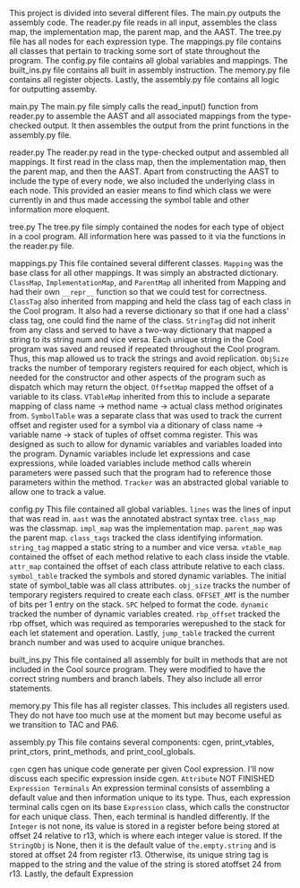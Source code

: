 This project is divided into several different files. The main.py outputs the assembly code. The reader.py file reads in all input, assembles the class map, the implementation map, the parent map, and the AAST. The tree.py file has all nodes for each expression type. The mappings.py file contains all classes that pertain to tracking some sort of state throughout the program. The config.py file contains all global variables and mappings. The built_ins.py file contains all built in assembly instruction. The memory.py file contains all register objects. Lastly, the assembly.py file contains all logic for outputting assemby.

main.py
The main.py file simply calls the read_input() function from reader.py to assemble the AAST and all associated mappings from the type-checked output. It then assembles the output from the print functions in the assembly.py file.

reader.py
The reader.py read in the type-checked output and assembled all mappings. It first read in the class map, then the implementation map, then the parent map, and then the AAST. Apart from constructing the AAST to include the type of every node, we also included the underlying class in each node. This provided an easier means to find which class we were currently in and thus made accessing the symbol table and other information more eloquent.

tree.py
The tree.py file simply contained the nodes for each type of object in a cool program. All information here was passed to it via the functions in the reader.py file.

mappings.py
This file contained several different classes. `Mapping` was the base class for all other mappings. It was simply an abstracted dictionary. `ClassMap`, `ImplementationMap`, and `ParentMap` all inherited from Mapping and had their own `__repr__` function so that we could test for correctness. `ClassTag` also inherited from mapping and held the class tag of each class in the Cool program. It also had a reverse dictionary so that if one had a class' class tag, one could find the name of the class. `StringTag` did not inherit from any class and served to have a two-way dictionary that mapped a string to its string num and vice versa. Each unique string in the Cool program was saved and reused if repeated throughout the Cool program. Thus, this map allowed us to track the strings and avoid replication. `ObjSize` tracks the number of temporary registers required for each object, which is needed for the constructor and other aspects of the program such as dispatch which may return the object. `OffsetMap` mapped the offset of a variable to its class. `VTableMap` inherited from this to include a separate mapping of class name -> method name -> actual class method originates from. `SymbolTable` was a separate class that was used to track the current offset and register used for a symbol via a ditionary of class name -> variable name -> stack of tuples of offset comma register. This was designed as such to allow for dynamic variables and variables loaded into the program. Dynamic variables include let expressions and case expressions, while loaded variables include method calls wherein parameters were passed such that the program had to reference those parameters within the method. `Tracker` was an abstracted global variable to allow one to track a value.

config.py
This file contained all global variables. `lines` was the lines of input that was read in. `aast` was the annotated abstract syntax tree. `class_map` was the classmap. `impl_map` was the implementation map. `parent_map` was the parent map. `class_tags` tracked the class identifying information. `string_tag` mapped a static string to a number and vice versa. `vtable_map` contained the offset of each method relative to each class inside the vtable. `attr_map` contained the offset of each class attribute relative to each class. `symbol_table` tracked the symbols and stored dynamic variables. The initial state of symbol_table was all class attributes. `obj_size` tracks the number of temporary registers required to create each class. `OFFSET_AMT` is the number of bits per 1 entry on the stack. `SPC` helped to format the code. `dynamic` tracked the number of dynamic variables created. `rbp_offset` tracked the rbp offset, which was required as temporaries werepushed to the stack for each let statement and operation. Lastly, `jump_table` tracked the current branch number and was used to acquire unique branches.

built_ins.py
This file contained all assembly for built in methods that are not included in the Cool source program. They were modified to have the correct string numbers and branch labels. They also include all error statements.

memory.py
This file has all register classes. This includes all registers used. They do not have too much use at the moment but may become useful as we transition to TAC and PA6.

assembly.py
This file contains several components: cgen, print_vtables, print_ctors, print_methods, and print_cool_globals.

`cgen`
cgen has unique code generate per given Cool expression. I'll now discuss each specific expression inside cgen.
`Attribute`
NOT FINISHED
`Expression Terminals`
An expression terminal consists of assembling a default value and then information unique to its type. Thus, each expression terminal calls cgen on its base `Expression` class, which calls the constructor for each unique class. Then, each terminal is handled differently. If the `Integer` is not none, its value is stored in a register before being stored at offset 24 relative to r13, which is where each integer value is stored.  If the `StringObj` is None, then it is the default value of `the.empty.string` and is stored at offset 24 from register r13. Otherwise, its unique string tag is mapped to the string and the value of the string is stored atoffset 24 from r13. Lastly, the default Expression 